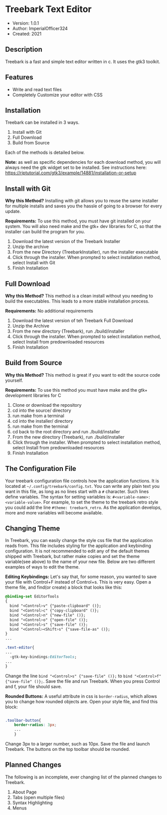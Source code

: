 Treebark Text Editor
======================
+ Version: 1.0.1
+ Author: ImperialOfficer324
+ Created: 2021

Description
-----------
Treebark is a fast and simple text editor written in c. It uses the gtk3 toolkit.

## Features
+ Write and read text files
+ Completely Customize your editor with CSS

## Installation
Treebark can be installed in 3 ways.
1. Install with Git
2. Full Download
3. Build from Source


Each of the methods is detailed below.

**Note:** as well as specific dependencies for each download method, you will always need the gtk widget set to be installed. See instructions here: https://riptutorial.com/gtk3/example/14881/installation-or-setup

## Install with Git
**Why this Method?** Installing with git allows you to reuse the same installer for multiple installs and saves you the hassle of going to a browser for every update.

**Requirements:** To use this method, you must have git installed on your system. You will also need make and the gtk+ dev libraries for C, so that the installer can build the program for you.

1. Download the latest version of the Treebark Installer
2. Unzip the archive
3. From the new Directory (TreebarkInstaller), run the installer executable
4. Click through the installer. When prompted to select installation method, select Install with Git
5. Finish Installation

## Full Download

**Why this Method?** This method is a clean install without you needing to build the executables. This leads to a more stable installation process.

**Requirements:** No additional requirements

1. Download the latest version of teh Treebark Full Download
2. Unzip the Archive
3. From the new directory (Treebark), run ./build/installer
4. Click through the installer. When prompted to select installation method, select Install from predownloaded resources
5. Finish Installation

## Build from Source

**Why this Method?** This method is great if you want to edit the source code yourself.

**Requirements:** To use this method you must have make and the gtk+ development libraries for C

1. Clone or download the repository
2. cd into the source/ directory
3. run make from a terminal
4. cd into the installer/ directory
5. run make from the terminal
6. cd back to the root directory and run ./build/installer
7. From the new directory (Treebark), run ./build/installer
8. Click through the installer. When prompted to select installation method, select Install from predownloaded resources
9. Finish Installation

## The Configuration File
Your treebark configuration file controls how the application functions. It is located at ```~/.config/treebark/config.txt```. You can write any plain text you want in this file, as long as no lines start with a ```#``` character. Such lines define variables. The syntax for setting variables is:
```#<variable-name>:<variable-value>```. For example, to set the theme to the treebark retro style you could add the line ```#theme: treebark_retro```. As the application develops, more and more variables will become available.

## Changing Theme
In Treebark, you can easily change the style css file that the application reads from. This file includes styling for the application and keybinding configuration. It is not recommended to edit any of the default themes shipped with Treebark, but rather make copies and set the theme variable(see above) to the name of your new file. Below are two different examples of ways to edit the theme.

**Editing Keybindings:** Let's say that, for some reason, you wanted to save your file with Control+F instead of Control+s. This is very easy. Open a theme file, and find(or create) a block that looks like this:
  ```css
  @binding-set EditorTools
  {
    bind "<Control>v" {"paste-clipboard" ()};
    bind "<Control>c" {"copy-clipboard" ()};
    bind "<Control>n" {"new-file" ()};
    bind "<Control>o" {"open-file" ()};
    bind "<Control>s" {"save-file" ()};
    bind "<Control><Shift>s" {"save-file-as" ()};
  }
  ...
  
  .text-editor{
  ...
    -gtk-key-bindings:EditorTools;
  ...
  }
  ```
  Change the line ```bind "<Control>s" {"save-file" ()};``` to ```bind "<Control>f" {"save-file" ()};```. Save the file and run Treebark. When you press Control and f, your file should save.
  
**Rounded Buttons:** A useful attribute in css is ```border-radius```, which allows you to change how rounded objects are. Open your style file, and find this block:
```css

.toolbar-button{
    border-radius: 3px;
    ...
    }
```
Change 3px to a larger number, such as 10px. Save the file and launch Treebark. The buttons on the top toolbar should be rounded.

## Planned Changes

The following is an incomplete, ever changing list of the planned changes to Treebark.

1. About Page
2. Tabs (open multiple files)
3. Syntax Highlighting
4. Menus
